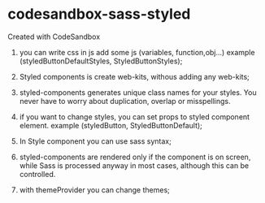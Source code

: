 # codesandbox-sass-styled

Created with CodeSandbox

1. you can write css in js add some js (variables, function,obj...) example (styledButtonDefaultStyles, StyledButtonStyles);

2. Styled components is create web-kits, withous adding any web-kits;

3. styled-components generates unique class names for your styles. You never have to worry about duplication, overlap or misspellings.

4. if you want to change styles, you can set props to styled component element. example (styledButton, StyledButtonDefault);

5. In Style component you can use sass syntax;

6. styled-components are rendered only if the component is on screen, while Sass is processed anyway in most cases, although this can be controlled.

7. with themeProvider you can change themes;
